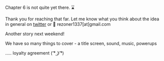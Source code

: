 Chapter 6 is not quite yet there. :hourglass: 

Thank you for reaching that far. Let me know what you think about the idea in general on [twitter](https://twitter.com/rezoner) or :email: rezoner1337[at]gmail.com

Another story next weekend!

We have so many things to cover - a title screen, sound, music, powerups

..... loyalty agreement ( ͡° ͜ʖ ͡°) 